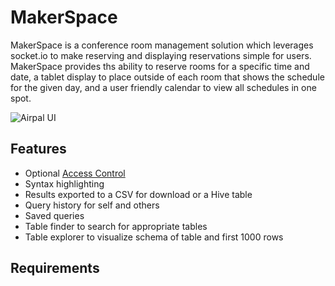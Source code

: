 # MakerSpace

MakerSpace is a conference room management solution which leverages socket.io to make reserving and displaying reservations simple for users. MakerSpace provides ths ability to reserve rooms for a specific time and date, a tablet display to place outside of each room that shows the schedule for the given day, and a user friendly calendar to view all schedules in one spot.


![Airpal UI](screenshots/demo.gif)

## Features

* Optional [Access Control](docs/USER_ACCOUNTS.md)
* Syntax highlighting
* Results exported to a CSV for download or a Hive table
* Query history for self and others
* Saved queries
* Table finder to search for appropriate tables
* Table explorer to visualize schema of table and first 1000 rows

## Requirements
